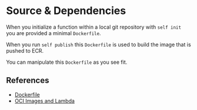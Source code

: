 # Source & Dependencies

When you initialize a function within a local git repository with `self init` you are provided a minimal `Dockerfile`.

When you run `self publish` this `Dockerfile` is used to build the image that is pushed to ECR.

You can manipulate this `Dockerfile` as you see fit.

## References
- [Dockerfile](https://docs.docker.com/reference/dockerfile/)
- [OCI Images and Lambda](https://docs.aws.amazon.com/lambda/latest/dg/images-create.html)
